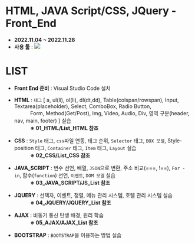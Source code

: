 # HTML, JAVA Script/CSS, JQuery - Front_End
- __2022.11.04 ~ 2022.11.28__
- __사용 툴__ : <img src="https://img.shields.io/badge/Visual Studio Code-5C2D91?style=flat&logo=Visual Studio Code&logoColor=white"/>

# LIST
- __Front End 준비__ : Visual Studio Code 설치

- __HTML__ : `태그` [ a, ul(li), ol(li), dl(dt,dd), Table(colspan/rowspan), Input, Textarea(placeholder), 
            Select, ComboBox, Radio Button,  <br/>&nbsp;&nbsp;&nbsp;&nbsp;&nbsp;&nbsp;&nbsp;&nbsp;&nbsp;&nbsp;
            Form, Method(Get/Post), Img, Video, Audio, Div, 영역 구분(header, nav, main, footer) ] 실습
            <br/>&nbsp;&nbsp;&nbsp;&nbsp;&nbsp;&nbsp;&nbsp;&nbsp;&nbsp;&nbsp;
            __※ 01_HTML/List_HTML 참조__

- __CSS__ : `Style` 태그, `css`파일 연동, 태그 순위, `Selector` 태그, `BOX 모델`, 
            Style-position 태그, `Container` 태그, `Item` 태그, `Layout` 실습
            <br/>&nbsp;&nbsp;&nbsp;&nbsp;&nbsp;&nbsp;&nbsp;&nbsp;&nbsp;&nbsp;
            __※ 02_CSS/List_CSS 참조__

- __JAVA_SCRIPT__ : 변수 선언, 배열, `JSON`으로 변환, 주소 비교(===, !==), `For - in`, 
            함수(`function`) 선언, `이벤트`, `DOM 모델` 실습
            <br/>&nbsp;&nbsp;&nbsp;&nbsp;&nbsp;&nbsp;&nbsp;&nbsp;&nbsp;&nbsp;
            __※ 03_JAVA_SCRIPT/JS_List 참조__

- __JQUERY__ : 선택자, 이벤트, 정렬, 메뉴 관리 시스템, 호텔 관리 시스템 실습
            <br/>&nbsp;&nbsp;&nbsp;&nbsp;&nbsp;&nbsp;&nbsp;&nbsp;&nbsp;&nbsp;
            __※ 04_JQUERY/JQUERY_List 참조__

- __AJAX__ : 비동기 통신 탄생 배경, 원리 학습
            <br/>&nbsp;&nbsp;&nbsp;&nbsp;&nbsp;&nbsp;&nbsp;&nbsp;&nbsp;&nbsp;
            __※ 05_AJAX/AJAX_List 참조__

- __BOOTSTRAP__ : `BOOTSTRAP`을 이용하는 방법 실습